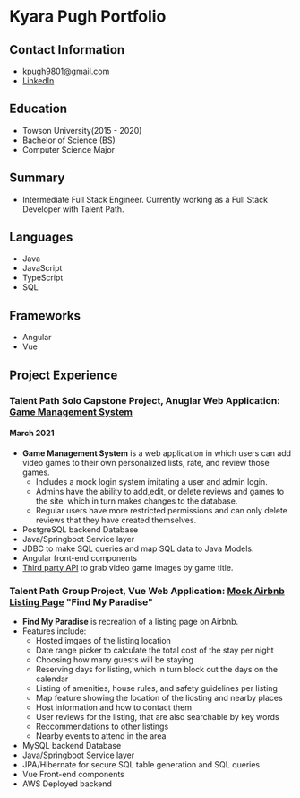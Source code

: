 # Kyara Pugh Portfolio

## Contact Information
* kpugh9801@gmail.com
* [LinkedIn](https://www.linkedin.com/in/kyara-pugh-46b56616b/)

## Education
* Towson University(2015 - 2020)
* Bachelor of Science (BS)
* Computer Science Major

## Summary
* Intermediate Full Stack Engineer. Currently working as a Full Stack Developer with Talent Path.

## Languages
* Java 
* JavaScript
* TypeScript 
* SQL

## Frameworks
* Angular
* Vue

## Project Experience


### Talent Path Solo Capstone Project, Anuglar Web Application: [Game Management System](https://github.com/kpugh97/game-management-repo)
#### March 2021
* **Game Management System** is a web application in which users can add video games to their own personalized lists, rate, and review those games. 
  - Includes a mock login system imitating a user and admin login.
  - Admins have the ability to add,edit, or delete reviews and games to the site, which in turn makes changes to the database.
  - Regular users have more restricted permissions and can only delete reviews that they have created themselves.
* PostgreSQL backend Database
* Java/Springboot Service layer
* JDBC to make SQL queries and map SQL data to Java Models.
* Angular front-end components
* [Third party API](https://www.giantbomb.com/forums/api-developers-3017/giantbomb-api-feature-requests-389137/) to grab video game images by game title.

### Talent Path Group Project, Vue Web Application: [Mock Airbnb Listing Page](https://github.com/Smelser-Squad/FindMyParadise)  "Find My Paradise"
* **Find My Paradise** is recreation of a listing page on Airbnb.
* Features include:
  - Hosted imgaes of the listing location
  - Date range picker to calculate the total cost of the stay per night
  - Choosing how many guests will be staying
  - Reserving days for listing, which in turn block out the days on the calendar 
  - Listing of amenities, house rules, and safety guidelines per listing
  - Map feature showing the location of the liosting and nearby places
  - Host information and how to contact them
  - User reviews for the listing, that are also searchable by key words
  - Reccommendations to other listings
  - Nearby events to attend in the area
* MySQL backend Database
* Java/Springboot Service layer
* JPA/Hibernate for secure SQL table generation and SQL queries
* Vue Front-end components
* AWS Deployed backend
